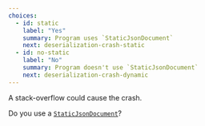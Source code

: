 ```yaml
---
choices:
  - id: static
    label: "Yes" 
    summary: Program uses `StaticJsonDocument`
    next: deserialization-crash-static
  - id: no-static
    label: "No"
    summary: Program doesn't use `StaticJsonDocument`
    next: deserialization-crash-dynamic
---
```


A stack-overflow could cause the crash.

Do you use a [`StaticJsonDocument`](/v6/api/staticjsondocument/)?